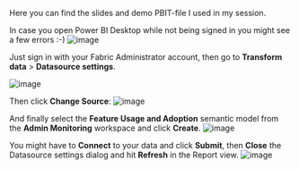 Here you can find the slides and demo PBIT-file I used in my session.

In case you open Power BI Desktop while not being signed in you might see a few errors :-)
![image](https://github.com/NickyvVr/talks/assets/16239272/92e32488-4c9c-4d10-a0fa-132ab5552d4a)

Just sign in with your Fabric Administrator account, then go to **Transform data** > **Datasource settings**.

![image](https://github.com/NickyvVr/talks/assets/16239272/6fcb4cfa-f47b-4c36-816d-8cabe8391e14)

Then click **Change Source**:
![image](https://github.com/NickyvVr/talks/assets/16239272/e6d937c5-d78b-4789-9211-22201fc37529)

And finally select the **Feature Usage and Adoption** semantic model from the **Admin Monitoring** workspace and click **Create**.
![image](https://github.com/NickyvVr/talks/assets/16239272/aa812c04-f13f-4d18-bc47-0ae8d6995798)

You might have to **Connect** to your data and click **Submit**, then **Close** the Datasource settings dialog and hit **Refresh** in the Report view.
![image](https://github.com/NickyvVr/talks/assets/16239272/9ce4af23-bad1-452f-aab1-530d663e5905)

